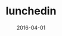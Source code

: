 ---
title:  lunchedin
summary: meal-based networking with intelligent group creation and email invites
date:   2016-04-01
link: https://github.com/akshatamohanty/lunched-in
image: ./images/lunchedin.jpg
tags:
- Angularjs
- cron
- heroku
---